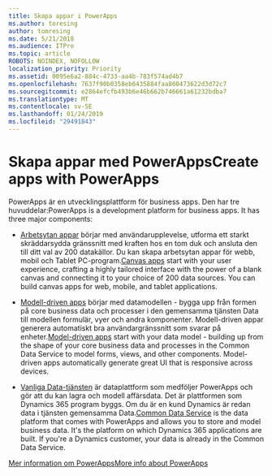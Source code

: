 ```yaml
---
title: Skapa appar i PowerApps
ms.author: toresing
author: tomresing
ms.date: 5/21/2018
ms.audience: ITPro
ms.topic: article
ROBOTS: NOINDEX, NOFOLLOW
localization_priority: Priority
ms.assetid: 0095e6a2-884c-4733-aa4b-783f574ad4b7
ms.openlocfilehash: 7637f90b0358eb6435884faa860473622d3d72c7
ms.sourcegitcommit: e2864efcfb493b6e46b662b746661a61232bdba7
ms.translationtype: MT
ms.contentlocale: sv-SE
ms.lasthandoff: 01/24/2019
ms.locfileid: "29491843"
---
```

# <a name="create-apps-with-powerapps"></a><span data-ttu-id="b2e46-102">Skapa appar med PowerApps</span><span class="sxs-lookup"><span data-stu-id="b2e46-102">Create apps with PowerApps</span></span>

<span data-ttu-id="b2e46-p101">PowerApps är en utvecklingsplattform för business apps. Den har tre huvuddelar:</span><span class="sxs-lookup"><span data-stu-id="b2e46-p101">PowerApps is a development platform for business apps. It has three major components:</span></span> 
  
- <span data-ttu-id="b2e46-p102">[Arbetsytan appar](https://go.microsoft.com/fwlink/?linkid=874495) börjar med användarupplevelse, utforma ett starkt skräddarsydda gränssnitt med kraften hos en tom duk och ansluta den till ditt val av 200 datakällor. Du kan skapa arbetsytan appar för webb, mobil och Tablet PC-program.</span><span class="sxs-lookup"><span data-stu-id="b2e46-p102">[Canvas apps](https://go.microsoft.com/fwlink/?linkid=874495) start with your user experience, crafting a highly tailored interface with the power of a blank canvas and connecting it to your choice of 200 data sources. You can build canvas apps for web, mobile, and tablet applications.</span></span> 
    
- <span data-ttu-id="b2e46-p103">[Modell-driven apps](https://go.microsoft.com/fwlink/?linkid=874496) börjar med datamodellen - bygga upp från formen på core business data och processer i den gemensamma tjänsten Data till modellen formulär, vyer och andra komponenter. Modell-driven appar generera automatiskt bra användargränssnitt som svarar på enheter.</span><span class="sxs-lookup"><span data-stu-id="b2e46-p103">[Model-driven apps](https://go.microsoft.com/fwlink/?linkid=874496) start with your data model - building up from the shape of your core business data and processes in the Common Data Service to model forms, views, and other components. Model-driven apps automatically generate great UI that is responsive across devices.</span></span> 
    
- <span data-ttu-id="b2e46-p104">[Vanliga Data-tjänsten](https://go.microsoft.com/fwlink/?linkid=874497) är dataplattform som medföljer PowerApps och gör att du kan lagra och modell affärsdata. Det är plattformen som Dynamics 365 program byggs. Om du är en kund Dynamics är redan data i tjänsten gemensamma Data.</span><span class="sxs-lookup"><span data-stu-id="b2e46-p104">[Common Data Service](https://go.microsoft.com/fwlink/?linkid=874497) is the data platform that comes with PowerApps and allows you to store and model business data. It's the platform on which Dynamics 365 applications are built. If you're a Dynamics customer, your data is already in the Common Data Service.</span></span> 
    
[<span data-ttu-id="b2e46-112">Mer information om PowerApps</span><span class="sxs-lookup"><span data-stu-id="b2e46-112">More info about PowerApps</span></span>](https://go.microsoft.com/fwlink/?linkid=874498)
  

